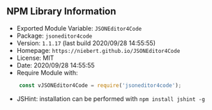 ## NPM Library Information
* Exported Module Variable: `JSONEditor4Code`
* Package:  `jsoneditor4code`
* Version:  `1.1.17`   (last build 2020/09/28 14:55:55)
* Homepage: `https://niebert.github.io/JSONEditor4Code`
* License:  MIT
* Date:     2020/09/28 14:55:55
* Require Module with:
```javascript
    const vJSONEditor4Code = require('jsoneditor4code');
```
* JSHint: installation can be performed with `npm install jshint -g`
